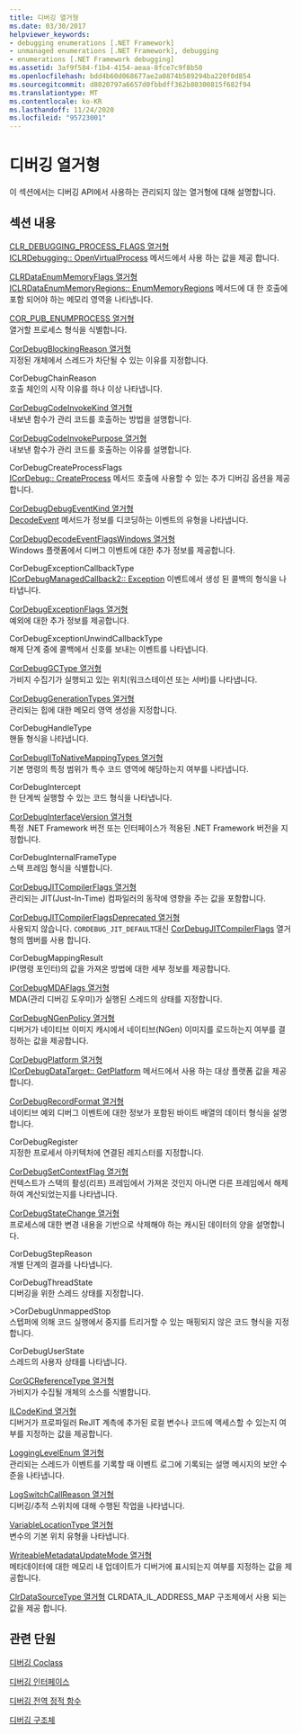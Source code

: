 ```yaml
---
title: 디버깅 열거형
ms.date: 03/30/2017
helpviewer_keywords:
- debugging enumerations [.NET Framework]
- unmanaged enumerations [.NET Framework], debugging
- enumerations [.NET Framework debugging]
ms.assetid: 3af9f584-f1b4-4154-aeaa-8fce7c9f8b50
ms.openlocfilehash: bdd4b60d068677ae2a0874b589294ba220f0d854
ms.sourcegitcommit: d8020797a6657d0fbbdff362b80300815f682f94
ms.translationtype: MT
ms.contentlocale: ko-KR
ms.lasthandoff: 11/24/2020
ms.locfileid: "95723001"
---
```

# <a name="debugging-enumerations"></a>디버깅 열거형

이 섹션에서는 디버깅 API에서 사용하는 관리되지 않는 열거형에 대해 설명합니다.  
  
## <a name="in-this-section"></a>섹션 내용  

 [CLR_DEBUGGING_PROCESS_FLAGS 열거형](clr-debugging-process-flags-enumeration.md)  
 [ICLRDebugging:: OpenVirtualProcess](iclrdebugging-openvirtualprocess-method.md) 메서드에서 사용 하는 값을 제공 합니다.  
  
 [CLRDataEnumMemoryFlags 열거형](clrdataenummemoryflags-enumeration.md)  
 [ICLRDataEnumMemoryRegions:: EnumMemoryRegions](iclrdataenummemoryregions-enummemoryregions-method.md) 메서드에 대 한 호출에 포함 되어야 하는 메모리 영역을 나타냅니다.  
  
 [COR_PUB_ENUMPROCESS 열거형](cor-pub-enumprocess-enumeration.md)  
 열거할 프로세스 형식을 식별합니다.  
  
 [CorDebugBlockingReason 열거형](cordebugblockingreason-enumeration.md)  
 지정된 개체에서 스레드가 차단될 수 있는 이유를 지정합니다.  
  
 CorDebugChainReason  
 호출 체인의 시작 이유를 하나 이상 나타냅니다.  
  
 [CorDebugCodeInvokeKind 열거형](cordebugcodeinvokekind-enumeration.md)  
 내보낸 함수가 관리 코드를 호출하는 방법을 설명합니다.  
  
 [CorDebugCodeInvokePurpose 열거형](cordebugcodeinvokepurpose-enumeration.md)  
 내보낸 함수가 관리 코드를 호출하는 이유를 설명합니다.  
  
 CorDebugCreateProcessFlags  
 [ICorDebug:: CreateProcess](icordebug-createprocess-method.md) 메서드 호출에 사용할 수 있는 추가 디버깅 옵션을 제공 합니다.  
  
 [CorDebugDebugEventKind 열거형](cordebugdebugeventkind-enumeration.md)  
 [DecodeEvent](icordebugprocess6-decodeevent-method.md) 메서드가 정보를 디코딩하는 이벤트의 유형을 나타냅니다.  
  
 [CorDebugDecodeEventFlagsWindows 열거형](cordebugdecodeeventflagswindows-enumeration.md)  
 Windows 플랫폼에서 디버그 이벤트에 대한 추가 정보를 제공합니다.  
  
 CorDebugExceptionCallbackType  
 [ICorDebugManagedCallback2:: Exception](icordebugmanagedcallback2-exception-method.md) 이벤트에서 생성 된 콜백의 형식을 나타냅니다.  
  
 [CorDebugExceptionFlags 열거형](cordebugexceptionflags-enumeration.md)  
 예외에 대한 추가 정보를 제공합니다.  
  
 CorDebugExceptionUnwindCallbackType  
 해제 단계 중에 콜백에서 신호를 보내는 이벤트를 나타냅니다.  
  
 [CorDebugGCType 열거형](cordebuggctype-enumeration.md)  
 가비지 수집기가 실행되고 있는 위치(워크스테이션 또는 서버)를 나타냅니다.  
  
 [CorDebugGenerationTypes 열거형](cordebuggenerationtypes-enumeration.md)  
 관리되는 힙에 대한 메모리 영역 생성을 지정합니다.  
  
 CorDebugHandleType  
 핸들 형식을 나타냅니다.  
  
 [CorDebugIlToNativeMappingTypes 열거형](cordebugiltonativemappingtypes-enumeration.md)  
 기본 명령의 특정 범위가 특수 코드 영역에 해당하는지 여부를 나타냅니다.  
  
 CorDebugIntercept  
 한 단계씩 실행할 수 있는 코드 형식을 나타냅니다.  
  
 [CorDebugInterfaceVersion 열거형](cordebuginterfaceversion-enumeration.md)  
 특정 .NET Framework 버전 또는 인터페이스가 적용된 .NET Framework 버전을 지정합니다.  
  
 CorDebugInternalFrameType  
 스택 프레임 형식을 식별합니다.  
  
 [CorDebugJITCompilerFlags 열거형](cordebugjitcompilerflags-enumeration.md)  
 관리되는 JIT(Just-In-Time) 컴파일러의 동작에 영향을 주는 값을 포함합니다.  
  
 [CorDebugJITCompilerFlagsDeprecated 열거형](cordebugjitcompilerflagsdeprecated-enumeration.md)  
 사용되지 않습니다. `CORDEBUG_JIT_DEFAULT`대신 [CorDebugJITCompilerFlags](cordebugjitcompilerflags-enumeration.md) 열거형의 멤버를 사용 합니다.  
  
 CorDebugMappingResult  
 IP(명령 포인터)의 값을 가져온 방법에 대한 세부 정보를 제공합니다.  
  
 [CorDebugMDAFlags 열거형](cordebugmdaflags-enumeration.md)  
 MDA(관리 디버깅 도우미)가 실행된 스레드의 상태를 지정합니다.  
  
 [CorDebugNGenPolicy 열거형](cordebugngenpolicy-enumeration.md)  
 디버거가 네이티브 이미지 캐시에서 네이티브(NGen) 이미지를 로드하는지 여부를 결정하는 값을 제공합니다.  
  
 [CorDebugPlatform 열거형](cordebugplatform-enumeration.md)  
 [ICorDebugDataTarget:: GetPlatform](icordebugdatatarget-getplatform-method.md) 메서드에서 사용 하는 대상 플랫폼 값을 제공 합니다.  
  
 [CorDebugRecordFormat 열거형](cordebugrecordformat-enumeration.md)  
 네이티브 예외 디버그 이벤트에 대한 정보가 포함된 바이트 배열의 데이터 형식을 설명합니다.  
  
 CorDebugRegister  
 지정한 프로세서 아키텍처에 연결된 레지스터를 지정합니다.  
  
 [CorDebugSetContextFlag 열거형](cordebugsetcontextflag-enumeration.md)  
 컨텍스트가 스택의 활성(리프) 프레임에서 가져온 것인지 아니면 다른 프레임에서 해제하여 계산되었는지를 나타냅니다.  
  
 [CorDebugStateChange 열거형](cordebugstatechange-enumeration.md)  
 프로세스에 대한 변경 내용을 기반으로 삭제해야 하는 캐시된 데이터의 양을 설명합니다.  
  
 CorDebugStepReason  
 개별 단계의 결과를 나타냅니다.  
  
 CorDebugThreadState  
 디버깅을 위한 스레드 상태를 지정합니다.  
  
 \>CorDebugUnmappedStop  
 스텝퍼에 의해 코드 실행에서 중지를 트리거할 수 있는 매핑되지 않은 코드 형식을 지정합니다.  
  
 CorDebugUserState  
 스레드의 사용자 상태를 나타냅니다.  
  
 [CorGCReferenceType 열거형](corgcreferencetype-enumeration.md)  
 가비지가 수집될 개체의 소스를 식별합니다.  
  
 [ILCodeKind 열거형](ilcodekind-enumeration.md)  
 디버거가 프로파일러 ReJIT 계측에 추가된 로컬 변수나 코드에 액세스할 수 있는지 여부를 지정하는 값을 제공합니다.  
  
 [LoggingLevelEnum 열거형](logginglevelenum-enumeration.md)  
 관리되는 스레드가 이벤트를 기록할 때 이벤트 로그에 기록되는 설명 메시지의 보안 수준을 나타냅니다.  
  
 [LogSwitchCallReason 열거형](logswitchcallreason-enumeration.md)  
 디버깅/추적 스위치에 대해 수행된 작업을 나타냅니다.  
  
 [VariableLocationType 열거형](variablelocationtype-enumeration.md)  
 변수의 기본 위치 유형을 나타냅니다.  
  
 [WriteableMetadataUpdateMode 열거형](writeablemetadataupdatemode-enumeration.md)  
 메타데이터에 대한 메모리 내 업데이트가 디버거에 표시되는지 여부를 지정하는 값을 제공합니다.

 [ClrDataSourceType 열거형](clrdatasourcetype-enumeration.md) CLRDATA_IL_ADDRESS_MAP 구조체에서 사용 되는 값을 제공 합니다.

## <a name="related-sections"></a>관련 단원  

 [디버깅 Coclass](debugging-coclasses.md)  
  
 [디버깅 인터페이스](debugging-interfaces.md)  
  
 [디버깅 전역 정적 함수](debugging-global-static-functions.md)  
  
 [디버깅 구조체](debugging-structures.md)
